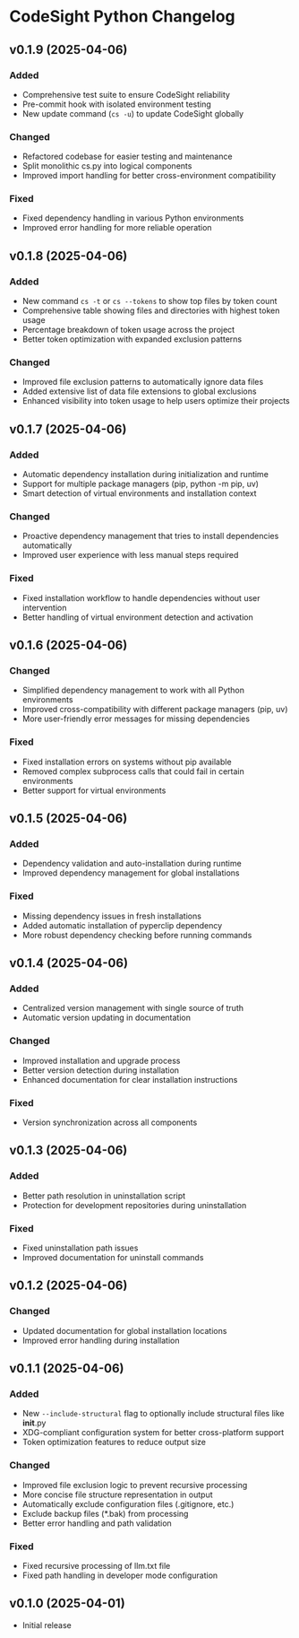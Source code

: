 # CodeSight Python Changelog

## v0.1.9 (2025-04-06)

### Added
- Comprehensive test suite to ensure CodeSight reliability
- Pre-commit hook with isolated environment testing
- New update command (`cs -u`) to update CodeSight globally

### Changed
- Refactored codebase for easier testing and maintenance
- Split monolithic cs.py into logical components
- Improved import handling for better cross-environment compatibility

### Fixed
- Fixed dependency handling in various Python environments
- Improved error handling for more reliable operation

## v0.1.8 (2025-04-06)

### Added
- New command `cs -t` or `cs --tokens` to show top files by token count
- Comprehensive table showing files and directories with highest token usage
- Percentage breakdown of token usage across the project
- Better token optimization with expanded exclusion patterns

### Changed
- Improved file exclusion patterns to automatically ignore data files
- Added extensive list of data file extensions to global exclusions
- Enhanced visibility into token usage to help users optimize their projects

## v0.1.7 (2025-04-06)

### Added
- Automatic dependency installation during initialization and runtime
- Support for multiple package managers (pip, python -m pip, uv)
- Smart detection of virtual environments and installation context

### Changed
- Proactive dependency management that tries to install dependencies automatically
- Improved user experience with less manual steps required

### Fixed
- Fixed installation workflow to handle dependencies without user intervention
- Better handling of virtual environment detection and activation

## v0.1.6 (2025-04-06)

### Changed
- Simplified dependency management to work with all Python environments
- Improved cross-compatibility with different package managers (pip, uv)
- More user-friendly error messages for missing dependencies

### Fixed
- Fixed installation errors on systems without pip available
- Removed complex subprocess calls that could fail in certain environments
- Better support for virtual environments

## v0.1.5 (2025-04-06)

### Added
- Dependency validation and auto-installation during runtime
- Improved dependency management for global installations

### Fixed
- Missing dependency issues in fresh installations
- Added automatic installation of pyperclip dependency
- More robust dependency checking before running commands

## v0.1.4 (2025-04-06)

### Added
- Centralized version management with single source of truth
- Automatic version updating in documentation

### Changed
- Improved installation and upgrade process
- Better version detection during installation
- Enhanced documentation for clear installation instructions

### Fixed
- Version synchronization across all components

## v0.1.3 (2025-04-06)

### Added
- Better path resolution in uninstallation script
- Protection for development repositories during uninstallation

### Fixed
- Fixed uninstallation path issues
- Improved documentation for uninstall commands

## v0.1.2 (2025-04-06)

### Changed
- Updated documentation for global installation locations
- Improved error handling during installation

## v0.1.1 (2025-04-06)

### Added
- New `--include-structural` flag to optionally include structural files like __init__.py
- XDG-compliant configuration system for better cross-platform support
- Token optimization features to reduce output size

### Changed
- Improved file exclusion logic to prevent recursive processing
- More concise file structure representation in output
- Automatically exclude configuration files (.gitignore, etc.)
- Exclude backup files (*.bak) from processing
- Better error handling and path validation

### Fixed
- Fixed recursive processing of llm.txt file
- Fixed path handling in developer mode configuration

## v0.1.0 (2025-04-01)

- Initial release